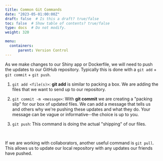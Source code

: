 ```yaml
---
title: Common Git Commands
date: "2023-05-01:00:00Z"
draft: false  # Is this a draft? true/false
toc: false  # Show table of contents? true/false
type: docs  # Do not modify.
weight: 320

menu:
  containers:
      parent: Version Control
---
```


As we make changes to our Shiny app or Dockerfile, we will need to push the updates to our GitHub repository. Typically this is done with a `git add` + `git commit` + `git push`.

1. `git add <file(s)>`: **git add** is similar to packing a box. We are adding the files that we want to send up to our repository.

2. `git commit -m <message>`: With **git commit** we are creating a "packing slip" for our box of updated files. We can add a message that tells us and others why we're pushing these updates and what they do. Your message can be vague or informative--the choice is up to you.

3. `git push`: This command is doing the actual "shipping" of our files.

<br>

If we are working with collaborators, another useful command is `git pull`. This allows us to update our local repository with any updates our friends have pushed.